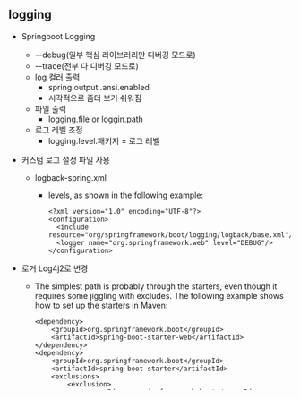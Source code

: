 ## logging

- Springboot Logging

  - --debug(일부 핵심 라이브러리만 디버깅 모드로)
  - --trace(전부 다 디버깅 모드로)
  - log 컬러 출력
    - spring.output .ansi.enabled
    - 시각적으로 좀더 보기 쉬워짐
  - 파일 출력
    - logging.file or loggin.path
  - 로그 레벨 조정
    - logging.level.패키지 = 로그 레벨

- 커스텀 로그 설정 파일 사용

  - logback-spring.xml

    - levels, as shown in the following example:

      ```
      <?xml version="1.0" encoding="UTF-8"?>
      <configuration>
      	<include resource="org/springframework/boot/logging/logback/base.xml"/>
      	<logger name="org.springframework.web" level="DEBUG"/>
      </configuration>
      ```

- 로거 Log4j2로 변경

  - The simplest path is probably through the starters, even though it requires some jiggling with excludes. The following example shows how to set up the starters in Maven:

    ```
    <dependency>
    	<groupId>org.springframework.boot</groupId>
    	<artifactId>spring-boot-starter-web</artifactId>
    </dependency>
    <dependency>
    	<groupId>org.springframework.boot</groupId>
    	<artifactId>spring-boot-starter</artifactId>
    	<exclusions>
    		<exclusion>
    			<groupId>org.springframework.boot</groupId>
    			<artifactId>spring-boot-starter-logging</artifactId>
    		</exclusion>
    	</exclusions>
    </dependency>
    <dependency>
    	<groupId>org.springframework.boot</groupId>
    	<artifactId>spring-boot-starter-log4j2</artifactId>
    </dependency>
    ```
